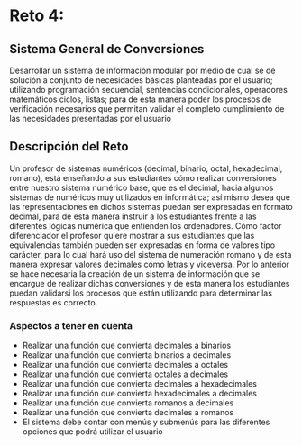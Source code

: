 # Reto 4:

## Sistema General de Conversiones

Desarrollar un sistema de información modular por medio de cual se dé solución a conjunto de necesidades básicas planteadas por el usuario; utilizando programación secuencial, sentencias condicionales, operadores matemáticos ciclos, listas; para de esta manera poder los procesos de verificación necesarios que permitan validar el completo cumplimiento de las necesidades presentadas por el usuario

## Descripción del Reto

Un profesor de sistemas numéricos (decimal, binario, octal, hexadecimal, romano), está enseñando a sus estudiantes cómo realizar conversiones entre nuestro sistema numérico base, que es el decimal, hacia algunos sistemas de numéricos muy utilizados en informática; así mismo desea que las representaciones en dichos sistemas puedan ser expresadas en formato decimal, para de esta manera instruir a los estudiantes frente a las diferentes lógicas numérica que entienden los ordenadores. Cómo factor diferenciador el
profesor quiere mostrar a sus estudiantes que las equivalencias también pueden ser expresadas en forma de valores tipo carácter, para lo cual hará uso del sistema de numeración romano y de esta manera expresar valores decimales cómo letras y viceversa.
Por lo anterior se hace necesaria la creación de un sistema de información que se encargue de realizar dichas conversiones y de esta manera los estudiantes puedan validarsi los procesos que están utilizando para determinar las respuestas es correcto.

### Aspectos a tener en cuenta
- Realizar una función que convierta decimales a binarios
- Realizar una función que convierta binarios a decimales
- Realizar una función que convierta decimales a octales
- Realizar una función que convierta octales a decimales
- Realizar una función que convierta decimales a hexadecimales
- Realizar una función que convierta hexadecimales a decimales
- Realizar una función que convierta romanos a decimales
- Realizar una función que convierta decimales a romanos
- El sistema debe contar con menús y submenús para las diferentes opciones que
podrá utilizar el usuario


